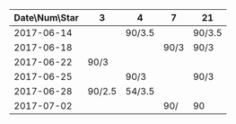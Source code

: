 Date\Num\Star   |  3     |  4     | 7     | 21
----------------|--------|--------|-------|-------
2017-06-14      |        | 90/3.5 |       | 90/3.5
2017-06-18      |        |        | 90/3  | 90/3
2017-06-22      | 90/3   |        |       | 
2017-06-25      |        | 90/3   |       | 90/3
2017-06-28      | 90/2.5 | 54/3.5 |       |
2017-07-02      |        |        | 90/   | 90
